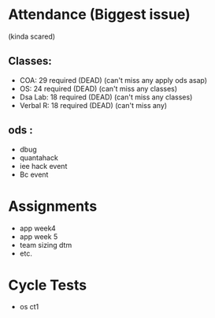 # Attendance (Biggest issue)
(kinda scared)
## Classes:
- COA: 29 required (DEAD) (can't miss any apply ods asap)
- OS: 24 required (DEAD) (can't miss any classes)
- Dsa Lab: 18 required (DEAD) (can't miss any classes)
- Verbal R: 18 required (DEAD) (can't miss any)


## ods : 
- dbug 
- quantahack
- iee hack event 
- Bc event


# Assignments
- app week4
- app week 5
- team sizing dtm 
- etc.

# Cycle Tests 
- os ct1


